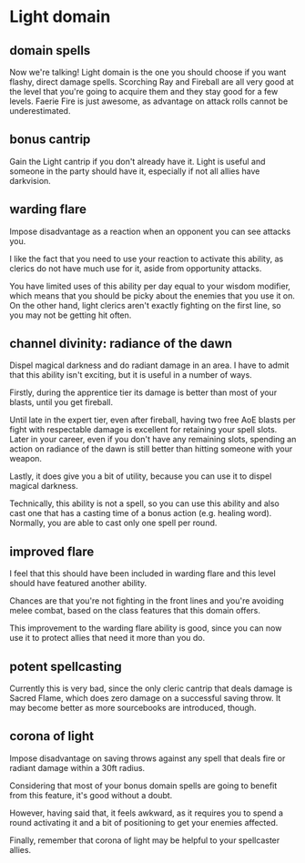# Light domain

## <navy>domain spells</navy>

Now we're talking! Light domain is the one you should choose if you want flashy, direct damage spells. Scorching Ray and Fireball are all very good at the level that you're going to acquire them and they stay good for a few levels. Faerie Fire is just awesome, as advantage on attack rolls cannot be underestimated.

## bonus cantrip

Gain the Light cantrip if you don't already have it. Light is useful and someone in the party should have it, especially if not all allies have darkvision.

## <blue>warding flare</blue>

Impose disadvantage as a reaction when an opponent you can see attacks you.

I like the fact that you need to use your reaction to activate this ability, as clerics do not have much use for it, aside from opportunity attacks.

You have limited uses of this ability per day equal to your wisdom modifier, which means that you should be picky about the enemies that you use it on. On the other hand, light clerics aren't exactly fighting on the first line, so you may not be getting hit often.

## <blue>channel divinity: radiance of the dawn</blue>

Dispel magical darkness and do radiant damage in an area. I have to admit that this ability isn't exciting, but it is useful in a number of ways.

Firstly, during the apprentice tier its damage is better than most of your blasts, until you get fireball.

Until late in the expert tier, even after fireball, having two free AoE blasts per fight with respectable damage is excellent for retaining your spell slots. Later in your career, even if you don't have any remaining slots, spending an action on radiance of the dawn is still better than hitting someone with your weapon.

Lastly, it does give you a bit of utility, because you can use it to dispel magical darkness.

Technically, this ability is not a spell, so you can use this ability and also cast one that has a casting time of a bonus action (e.g. healing word). Normally, you are able to cast only one spell per round.

## <blue>improved flare</blue>

I feel that this should have been included in warding flare and this level should have featured another ability.

Chances are that you're not fighting in the front lines and you're avoiding melee combat, based on the class features that this domain offers.

This improvement to the warding flare ability is good, since you can now use it to protect allies that need it more than you do.

## <red>potent spellcasting</red>

Currently this is very bad, since the only cleric cantrip that deals damage is Sacred Flame, which does zero damage on a successful saving throw. It may become better as more sourcebooks are introduced, though.

## corona of light

Impose disadvantage on saving throws against any spell that deals fire or radiant damage within a 30ft radius.

Considering that most of your bonus domain spells are going to benefit from this feature, it's good without a doubt.

However, having said that, it feels awkward, as it requires you to spend a round activating it and a bit of positioning to get your enemies affected.

Finally, remember that corona of light may be helpful to your spellcaster allies.
